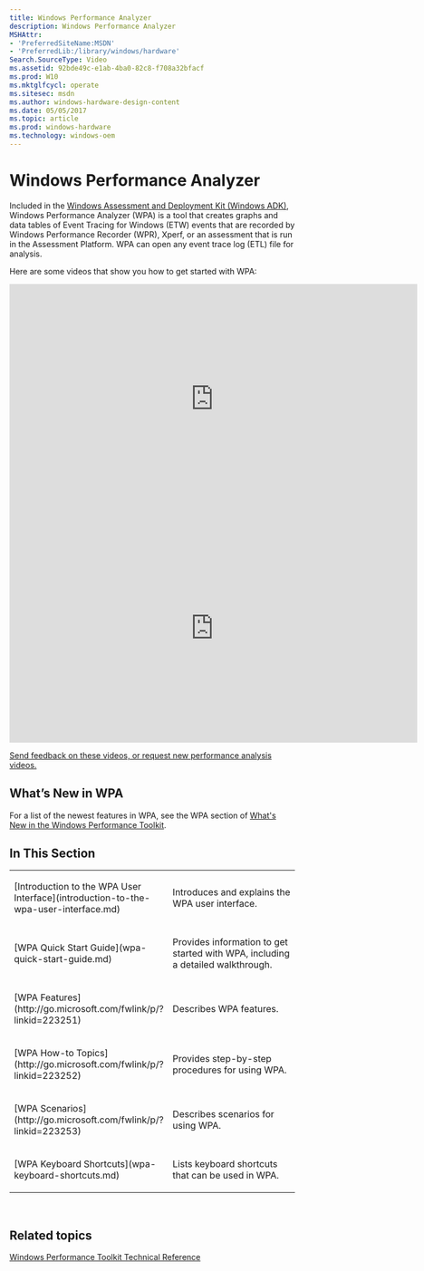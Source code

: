 ```yaml
---
title: Windows Performance Analyzer
description: Windows Performance Analyzer
MSHAttr:
- 'PreferredSiteName:MSDN'
- 'PreferredLib:/library/windows/hardware'
Search.SourceType: Video
ms.assetid: 92bde49c-e1ab-4ba0-82c8-f708a32bfacf
ms.prod: W10
ms.mktglfcycl: operate
ms.sitesec: msdn
ms.author: windows-hardware-design-content
ms.date: 05/05/2017
ms.topic: article
ms.prod: windows-hardware
ms.technology: windows-oem
---
```


# Windows Performance Analyzer


Included in the [Windows Assessment and Deployment Kit (Windows ADK)](http://go.microsoft.com/fwlink/p/?LinkId=526740), Windows Performance Analyzer (WPA) is a tool that creates graphs and data tables of Event Tracing for Windows (ETW) events that are recorded by Windows Performance Recorder (WPR), Xperf, or an assessment that is run in the Assessment Platform. WPA can open any event trace log (ETL) file for analysis.

Here are some videos that show you how to get started with WPA:

<iframe src="https://hubs-video.ssl.catalog.video.msn.com/embed/ae6bad2b-184d-462c-b64e-e8b49dccf89d/IA?csid=ux-en-us&MsnPlayerLeadsWith=html&PlaybackMode=Inline&MsnPlayerDisplayShareBar=false&MsnPlayerDisplayInfoButton=false&iframe=true&QualityOverride=HD" width="720" height="405" allowFullScreen="true" frameBorder="0" scrolling="no"></iframe>

<iframe src="https://hubs-video.ssl.catalog.video.msn.com/embed/c0625343-3194-4175-824a-fb75506c1f4f/IA?csid=ux-en-us&MsnPlayerLeadsWith=html&PlaybackMode=Inline&MsnPlayerDisplayShareBar=false&MsnPlayerDisplayInfoButton=false&iframe=true&QualityOverride=HD" width="720" height="405" allowFullScreen="true" frameBorder="0" scrolling="no"></iframe>

[Send feedback on these videos, or request new performance analysis videos.](mailto:lhdocfb@microsoft.com?subject=HCKTestLevelsVIDEO&body=%0D%0A%0D%0AMicrosoft%20uses%20your%20feedback%20to%20improve%20its%20products,%20services%20and%20documentation.%20While%20we%20are%20investigating%20the%20issue%20you%20report,%20we%20may%20send%20e-mail%20to%20you%20to%20ask%20for%20further%20details%20or%20clarification%20on%20the%20feedback%20you%20send%20to%20us,%20and%20we%20may%20send%20e-mail%20to%20you%20to%20let%20you%20know%20that%20your%20feedback%20has%20been%20addressed.%C2%A0%20We%20do%20not%20use%20your%20e-mail%20address%20for%20any%20other%20purpose.%0D%0AFor%20technical%20support,%20contact%20http://go.microsoft.com/fwlink/?LinkId=143702.%0D%0A%0D%0A%20For%20further%20information%20about%20the%20Microsoft%20Online%20Privacy%20Statement,%20please%20see%20http://go.microsoft.com/fwlink/?LinkId=143701.)

## <a href="" id="what-s-new-in-wpa"></a>What’s New in WPA


For a list of the newest features in WPA, see the WPA section of [What's New in the Windows Performance Toolkit](whats-new-in-the-windows-performance-toolkit.md).

## In This Section


<table>
<colgroup>
<col width="50%" />
<col width="50%" />
</colgroup>
<tbody>
<tr class="odd">
<td><p>[Introduction to the WPA User Interface](introduction-to-the-wpa-user-interface.md)</p></td>
<td><p>Introduces and explains the WPA user interface.</p></td>
</tr>
<tr class="even">
<td><p>[WPA Quick Start Guide](wpa-quick-start-guide.md)</p></td>
<td><p>Provides information to get started with WPA, including a detailed walkthrough.</p></td>
</tr>
<tr class="odd">
<td><p>[WPA Features](http://go.microsoft.com/fwlink/p/?linkid=223251)</p></td>
<td><p>Describes WPA features.</p></td>
</tr>
<tr class="even">
<td><p>[WPA How-to Topics](http://go.microsoft.com/fwlink/p/?linkid=223252)</p></td>
<td><p>Provides step-by-step procedures for using WPA.</p></td>
</tr>
<tr class="odd">
<td><p>[WPA Scenarios](http://go.microsoft.com/fwlink/p/?linkid=223253)</p></td>
<td><p>Describes scenarios for using WPA.</p></td>
</tr>
<tr class="even">
<td><p>[WPA Keyboard Shortcuts](wpa-keyboard-shortcuts.md)</p></td>
<td><p>Lists keyboard shortcuts that can be used in WPA.</p></td>
</tr>
</tbody>
</table>

 

## Related topics


[Windows Performance Toolkit Technical Reference](windows-performance-toolkit-technical-reference.md)

 

 







